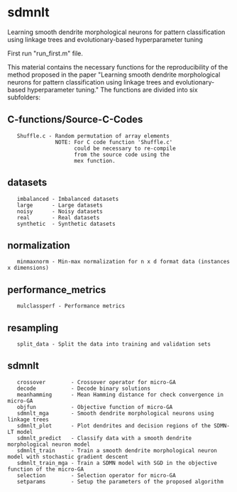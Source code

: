 # sdmnlt
Learning smooth dendrite morphological neurons for pattern classification using linkage trees and evolutionary-based hyperparameter tuning

First run "run_first.m" file.

This material contains the necessary functions for the reproducibility of the method proposed in the paper "Learning smooth dendrite morphological neurons for pattern classification using linkage trees and evolutionary-based hyperparameter tuning." The functions are divided into six subfolders:
   
   C-functions/Source-C-Codes 
   -----------
       Shuffle.c - Random permutation of array elements
                   NOTE: For C code function 'Shuffle.c' 
                         could be necessary to re-compile 
                         from the source code using the 
                         mex function.  
       
   datasets
   --------------
       imbalanced - Imbalanced datasets 
       large      - Large datasets
       noisy      - Noisy datasets
       real       - Real datasets
       synthetic  - Synthetic datasets
       
   normalization 
   --------------
       minmaxnorm - Min-max normalization for n x d format data (instances x dimensions)
    
   performance_metrics 
   -------------------
       mulclassperf - Performance metrics    
    
   resampling 
   --------------
       split_data - Split the data into training and validation sets    
       
   sdmnlt 
   --------------
       crossover        - Crossover operator for micro-GA 
       decode           - Decode binary solutions  
       meanhamming      - Mean Hamming distance for check convergence in micro-GA    
       objfun           - Objective function of micro-GA 
       sdmnlt_mga       - Smooth dendrite morphological neurons using linkage trees 
       sdmnlt_plot      - Plot dendrites and decision regions of the SDMN-LT model
       sdmnlt_predict   - Classify data with a smooth dendrite morphological neuron model 
       sdmnlt_train     - Train a smooth dendrite morphological neuron model with stochastic gradient descent 
       sdmnlt_train_mga - Train a SDMN model with SGD in the objective function of the micro-GA 
       selection        - Selection operator for micro-GA 
       setparams        - Setup the parameters of the proposed algorithm 
